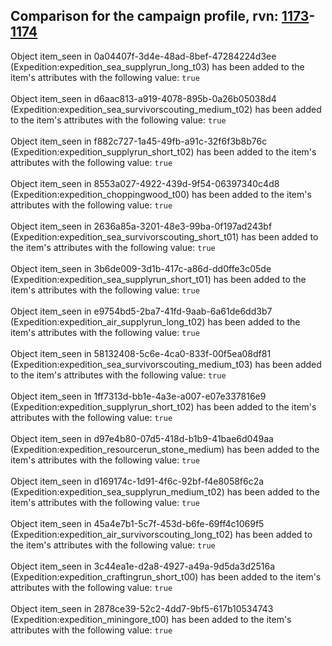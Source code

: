 ## Comparison for the campaign profile, rvn: [1173](https://github.com/PRO100KatYT/FortniteProfileRevisions/tree/main/profiles/campaign/1173%20campaign.json)-[1174](https://github.com/PRO100KatYT/FortniteProfileRevisions/tree/main/profiles/campaign/1174%20campaign.json)

Object item_seen in 0a04407f-3d4e-48ad-8bef-47284224d3ee (Expedition:expedition_sea_supplyrun_long_t03) has been added to the item's attributes with the following value: `true`
<br><br>
Object item_seen in d6aac813-a919-4078-895b-0a26b05038d4 (Expedition:expedition_sea_survivorscouting_medium_t02) has been added to the item's attributes with the following value: `true`
<br><br>
Object item_seen in f882c727-1a45-49fb-a91c-32f6f3b8b76c (Expedition:expedition_supplyrun_short_t02) has been added to the item's attributes with the following value: `true`
<br><br>
Object item_seen in 8553a027-4922-439d-9f54-06397340c4d8 (Expedition:expedition_choppingwood_t00) has been added to the item's attributes with the following value: `true`
<br><br>
Object item_seen in 2636a85a-3201-48e3-99ba-0f197ad243bf (Expedition:expedition_sea_survivorscouting_short_t01) has been added to the item's attributes with the following value: `true`
<br><br>
Object item_seen in 3b6de009-3d1b-417c-a86d-dd0ffe3c05de (Expedition:expedition_sea_supplyrun_short_t01) has been added to the item's attributes with the following value: `true`
<br><br>
Object item_seen in e9754bd5-2ba7-41fd-9aab-6a61de6dd3b7 (Expedition:expedition_air_supplyrun_long_t02) has been added to the item's attributes with the following value: `true`
<br><br>
Object item_seen in 58132408-5c6e-4ca0-833f-00f5ea08df81 (Expedition:expedition_sea_survivorscouting_medium_t03) has been added to the item's attributes with the following value: `true`
<br><br>
Object item_seen in 1ff7313d-bb1e-4a3e-a007-e07e337816e9 (Expedition:expedition_supplyrun_short_t02) has been added to the item's attributes with the following value: `true`
<br><br>
Object item_seen in d97e4b80-07d5-418d-b1b9-41bae6d049aa (Expedition:expedition_resourcerun_stone_medium) has been added to the item's attributes with the following value: `true`
<br><br>
Object item_seen in d169174c-1d91-4f6c-92bf-f4e8058f6c2a (Expedition:expedition_sea_supplyrun_medium_t02) has been added to the item's attributes with the following value: `true`
<br><br>
Object item_seen in 45a4e7b1-5c7f-453d-b6fe-69ff4c1069f5 (Expedition:expedition_air_survivorscouting_long_t02) has been added to the item's attributes with the following value: `true`
<br><br>
Object item_seen in 3c44ea1e-d2a8-4927-a49a-9d5da3d2516a (Expedition:expedition_craftingrun_short_t00) has been added to the item's attributes with the following value: `true`
<br><br>
Object item_seen in 2878ce39-52c2-4dd7-9bf5-617b10534743 (Expedition:expedition_miningore_t00) has been added to the item's attributes with the following value: `true`
<br><br>
